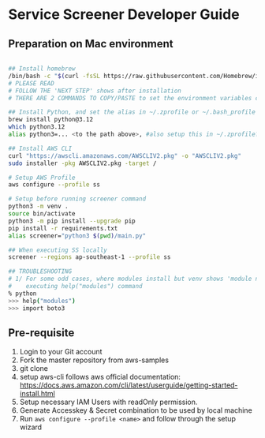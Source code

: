 # Service Screener Developer Guide

## Preparation on Mac environment
```bash

## Install homebrew
/bin/bash -c "$(curl -fsSL https://raw.githubusercontent.com/Homebrew/install/HEAD/install.sh)"
# PLEASE READ
# FOLLOW THE 'NEXT STEP' shows after installation
# THERE ARE 2 COMMANDS TO COPY/PASTE to set the environment variables correctly

## Install Python, and set the alias in ~/.zprofile or ~/.bash_profile
brew install python@3.12
which python3.12
alias python3=... <to the path above>, #also setup this in ~/.zprofile?

## Install AWS CLI
curl "https://awscli.amazonaws.com/AWSCLIV2.pkg" -o "AWSCLIV2.pkg"
sudo installer -pkg AWSCLIV2.pkg -target /

# Setup AWS Profile
aws configure --profile ss

# Setup before running screener command
python3 -m venv .
source bin/activate
python3 -m pip install --upgrade pip
pip install -r requirements.txt
alias screener="python3 $(pwd)/main.py"

## When executing SS locally
screener --regions ap-southeast-1 --profile ss

## TROUBLESHOOTING
# 1/ For some odd cases, where modules install but venv shows 'module not found', has to force refresh python module by
#    executing help("modules") command
% python
>>> help("modules")
>>> import boto3
```

## Pre-requisite
1. Login to your Git account
1. Fork the master repository from aws-samples
1. git clone <your forked repository url>
1. setup aws-cli follows aws official documentation: https://docs.aws.amazon.com/cli/latest/userguide/getting-started-install.html 
1. Setup necessary IAM Users with readOnly permission. 
1. Generate Accesskey & Secret combination to be used by local machine
1. Run ```aws configure --profile <name>``` and follow through the setup wizard
